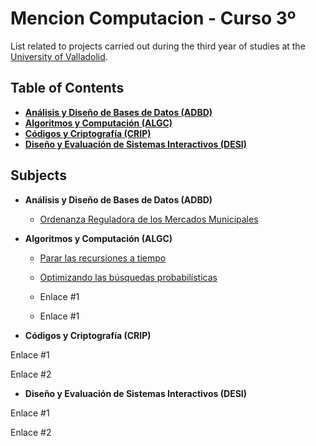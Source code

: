 # Mencion Computacion - Curso 3º
List related to projects carried out during the third year of studies at the [University of Valladolid](https://www.uva.es/export/sites/uva/).

## Table of Contents
- **[Análisis y Diseño de Bases de Datos (ADBD)](#item1)**
- **[Algoritmos y Computación (ALGC)](#item2)**
- **[Códigos y Criptografía (CRIP)](#item3)**
- **[Diseño y Evaluación de Sistemas Interactivos (DESI)](#item4)**


## Subjects
<a name="item1"></a>
 - **Análisis y Diseño de Bases de Datos (ADBD)**
 
   - [Ordenanza Reguladora de los Mercados Municipales]()

<a name="item2"></a>
 - **Algoritmos y Computación (ALGC)**
  
   - [Parar las recursiones a tiempo](https://github.com/jhoncabanilla/Entrega-1)
   
   - [Optimizando las búsquedas probabilísticas]()
   
   - Enlace #1
   
   - Enlace #1
   
<a name="item3"></a>
 - **Códigos y Criptografía (CRIP)**
 
  Enlace #1
  
  Enlace #2
 
<a name="item4"></a>
 - **Diseño y Evaluación de Sistemas Interactivos (DESI)**
 
  Enlace #1
  
  Enlace #2
